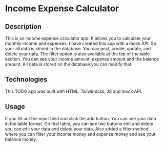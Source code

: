 # Income Expense Calculator

## Description

This is an income expense calculator app. It allows you to calculate your monthly income and expenses. I have created this app with a mock API. So your all data is stored in the database. You can post, create, update, and delete your data. The filter option is also available at the top of the table section. You can see your income amount, expense amount and the balance amount. All data is stored on the database you can modify that.

## Technologies

This TODO app was built with HTML, Tailwindcss, JS and mock API.

## Usage

If you fill out the input field and click the add button. You can see your data in the table format. On that table, you can see two buttons edit and delete you can edit your data and delete your data. Also added a filter method where you can filter your income money and expense money and see your balance money.
